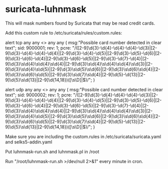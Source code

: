 # suricata-luhnmask

This will mask numbers found by Suricata that may be read credit cards.

Add this custom rule to /etc/suricata/rules/custom.rules:

alert tcp any any <> any any ( msg:"Possible card number detected in clear text"; sid: 9000001; rev: 1; pcre: "/([2-9]\d{3}-\d{4}-\d{4}-\d{4}-\d{3}|[2-9]\d{3}-\d{4}-\d{4}-\d{4}|[2-9]\d{3}-\d{4}-\d{5}|[2-9]\d{3}-\d{5}-\d{6}|[2-9]\d{3}-\d{6}-\d{4}|[2-9]\d{3}-\d{6}-\d{5}|[2-9]\d{3}-\d{7}-\d{4}|[2-9]\d{3}\s\d{4}\s\d{4}\s\d{4}|[2-9]\d{3}\s\d{4}\s\d{4}\s\d{4}\s\d{3}|[2-9]\d{3}\s\d{4}\s\d{5}|[2-9]\d{3}\s\d{5}\s\d{6}|[2-9]\d{3}\s\d{6}\s\d{4}|[2-9]\d{3}\s\d{6}\s\d{5}|[2-9]\d{3}\s\d{7}\s\d{4}|[2-9]\d{5}-\d{13}|[2-9]\d{5}\s\d{13}|[2-9]\d{14,18})([\s\D]|$)/"; )

alert udp any any <> any any ( msg:"Possible card number detected in clear text"; sid: 9000002; rev: 1; pcre: "/([2-9]\d{3}-\d{4}-\d{4}-\d{4}-\d{3}|[2-9]\d{3}-\d{4}-\d{4}-\d{4}|[2-9]\d{3}-\d{4}-\d{5}|[2-9]\d{3}-\d{5}-\d{6}|[2-9]\d{3}-\d{6}-\d{4}|[2-9]\d{3}-\d{6}-\d{5}|[2-9]\d{3}-\d{7}-\d{4}|[2-9]\d{3}\s\d{4}\s\d{4}\s\d{4}|[2-9]\d{3}\s\d{4}\s\d{4}\s\d{4}\s\d{3}|[2-9]\d{3}\s\d{4}\s\d{5}|[2-9]\d{3}\s\d{5}\s\d{6}|[2-9]\d{3}\s\d{6}\s\d{4}|[2-9]\d{3}\s\d{6}\s\d{5}|[2-9]\d{3}\s\d{7}\s\d{4}|[2-9]\d{5}-\d{13}|[2-9]\d{5}\s\d{13}|[2-9]\d{14,18})([\s\D]|$)/"; )

Make sure you are including the custom.rules in /etc/suricata/suricata.yaml and selks5-addin.yaml

Put luhnmask-run.sh and luhnmask.pl in /root

Run "/root/luhnmask-run.sh >/dev/null 2>&1" every minute in cron.


